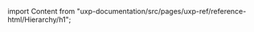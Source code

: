 
import Content from "uxp-documentation/src/pages/uxp-ref/reference-html/Hierarchy/h1";

<Content query="product=photoshop"/>
